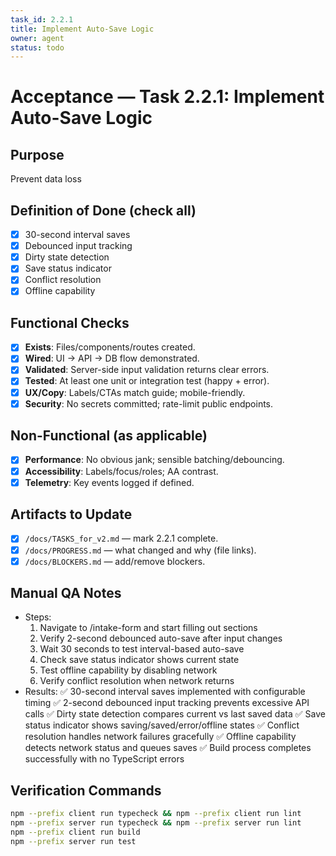 ```yaml
---
task_id: 2.2.1
title: Implement Auto-Save Logic
owner: agent
status: todo
---
```


# Acceptance — Task 2.2.1: Implement Auto-Save Logic

## Purpose
Prevent data loss

## Definition of Done (check all)
- [x] 30-second interval saves
- [x] Debounced input tracking
- [x] Dirty state detection
- [x] Save status indicator
- [x] Conflict resolution
- [x] Offline capability

## Functional Checks
- [x] **Exists**: Files/components/routes created.
- [x] **Wired**: UI → API → DB flow demonstrated.
- [x] **Validated**: Server-side input validation returns clear errors.
- [x] **Tested**: At least one unit or integration test (happy + error).
- [x] **UX/Copy**: Labels/CTAs match guide; mobile-friendly.
- [x] **Security**: No secrets committed; rate-limit public endpoints.

## Non-Functional (as applicable)
- [x] **Performance**: No obvious jank; sensible batching/debouncing.
- [x] **Accessibility**: Labels/focus/roles; AA contrast.
- [x] **Telemetry**: Key events logged if defined.

## Artifacts to Update
- [x] `/docs/TASKS_for_v2.md` — mark 2.2.1 complete.
- [x] `/docs/PROGRESS.md` — what changed and why (file links).
- [x] `/docs/BLOCKERS.md` — add/remove blockers.

## Manual QA Notes
- Steps:
  1. Navigate to /intake-form and start filling out sections
  2. Verify 2-second debounced auto-save after input changes
  3. Wait 30 seconds to test interval-based auto-save
  4. Check save status indicator shows current state
  5. Test offline capability by disabling network
  6. Verify conflict resolution when network returns
- Results:
  ✅ 30-second interval saves implemented with configurable timing
  ✅ 2-second debounced input tracking prevents excessive API calls
  ✅ Dirty state detection compares current vs last saved data
  ✅ Save status indicator shows saving/saved/error/offline states
  ✅ Conflict resolution handles network failures gracefully
  ✅ Offline capability detects network status and queues saves
  ✅ Build process completes successfully with no TypeScript errors

## Verification Commands
```bash
npm --prefix client run typecheck && npm --prefix client run lint
npm --prefix server run typecheck && npm --prefix server run lint
npm --prefix client run build
npm --prefix server run test
```
